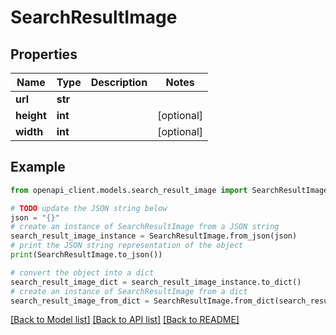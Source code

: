 # SearchResultImage


## Properties

Name | Type | Description | Notes
------------ | ------------- | ------------- | -------------
**url** | **str** |  | 
**height** | **int** |  | [optional] 
**width** | **int** |  | [optional] 

## Example

```python
from openapi_client.models.search_result_image import SearchResultImage

# TODO update the JSON string below
json = "{}"
# create an instance of SearchResultImage from a JSON string
search_result_image_instance = SearchResultImage.from_json(json)
# print the JSON string representation of the object
print(SearchResultImage.to_json())

# convert the object into a dict
search_result_image_dict = search_result_image_instance.to_dict()
# create an instance of SearchResultImage from a dict
search_result_image_from_dict = SearchResultImage.from_dict(search_result_image_dict)
```
[[Back to Model list]](../README.md#documentation-for-models) [[Back to API list]](../README.md#documentation-for-api-endpoints) [[Back to README]](../README.md)


